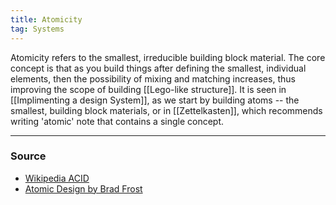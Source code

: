 ```yaml
---
title: Atomicity
tag: Systems
---
```


Atomicity refers to the smallest, irreducible building block material. The core concept is that as you build things after defining the smallest, individual elements, then the possibility of mixing and matching increases, thus improving the scope of building [[Lego-like structure]]. It is seen in [[Implimenting a design System]], as we start by building atoms -- the smallest, building block materials, or in [[Zettelkasten]], which recommends writing 'atomic' note that contains a single concept. 


--- 
### Source
- [Wikipedia ACID](https://en.wikipedia.org/wiki/ACID)
- [Atomic Design by Brad Frost](https://atomicdesign.bradfrost.com/chapter-2/)
